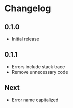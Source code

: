 # Changelog

## 0.1.0

* Initial release

## 0.1.1

* Errors include stack trace
* Remove unnecessary code

## Next

* Error name capitalized
